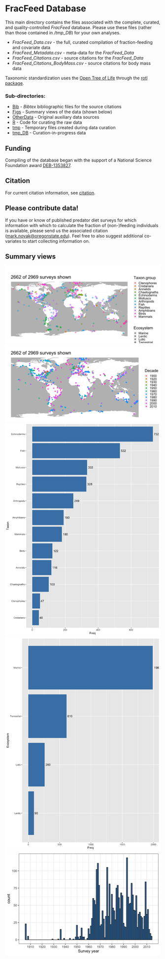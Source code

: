 # FracFeed Database
This main directory contains the files associated with the complete, curated, and quality-controlled *FracFeed* database.  Please use these files (rather than those contained in */tmp_DB*) for your own analyses.

* *FracFeed_Data.csv* - the full, curated compilation of fraction-feeding and covariate data
* *FracFeed_Metadata.csv* - meta-data for the *FracFeed_Data*
* *FracFeed_Citations.csv* - source citations for the *FracFeed_Data*
* *FracFeed_Citations_BodyMass.csv* - source citations for body mass data

Taxonomic standardization uses the [Open Tree of Life](https://opentreeoflife.github.io/) through the [rotl package](https://cran.r-project.org/web/packages/rotl/index.html).

### Sub-directories:
* [Bib](Bib) - *Bibtex* bibliographic files for the source citations
* [Figs](Figs) - Summary views of the data (shown below)
* [OtherData](OtherData) - Original auxiliary data sources
* [R](R) - Code for curating the raw data
* [tmp](tmp) - Temporary files created during data curation
* [tmp_DB](tmp_DB) - Curation-in-progress data

## Funding
Compiling of the database began with the support of a National Science Foundation award [DEB-1353827](https://www.nsf.gov/awardsearch/showAward?AWD_ID=1353827&HistoricalAwards=false).

## Citation
For current citation information, see [citation](CITATION.md).

## Please contribute data!
If you have or know of published predator diet surveys for which information with which to calculate the fraction of (non-)feeding individuals is available, please send us the associated citation ([mark.novak@oregonstate.edu](mark.novak@oregonstate.edu)).  Feel free to also suggest additional co-variates to start collecting information on.

## Summary views
![Global map by Taxon Group and Ecosystem](Figs/Map_global_TaxonGroupEcosystem.png)
![Global map by Survey Decade](Figs/Map_global_Decade.png)
![Frequency distribution by Taxon Group](Figs/Freq_TaxonGroups.png)
![Frequency distribution by Ecosystem](Figs/Freq_Ecosystem.png)
![Frequency distribution by Survey Year](Figs/Freq_Surveyyear.png)
